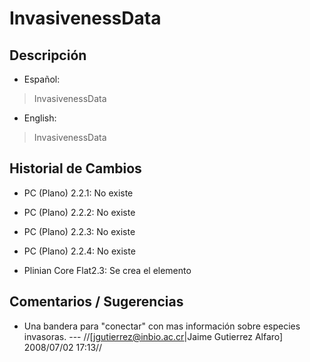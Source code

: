 # InvasivenessData #

## Descripción ##
  * Español:
> InvasivenessData

  * English:
> InvasivenessData


## Historial de Cambios ##
  * PC (Plano) 2.2.1: No existe

  * PC (Plano) 2.2.2: No existe

  * PC (Plano) 2.2.3: No existe

  * PC (Plano) 2.2.4: No existe

  * Plinian Core Flat2.3:  Se crea el elemento


## Comentarios / Sugerencias ##

  * Una bandera para "conectar" con mas información sobre especies invasoras.  --- //[jgutierrez@inbio.ac.cr|Jaime Gutierrez Alfaro] 2008/07/02 17:13//
